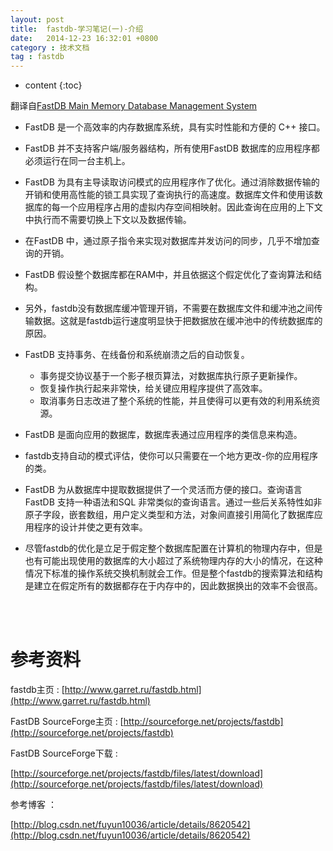 ```yaml
---
layout: post
title:  fastdb-学习笔记(一)-介绍
date:   2014-12-23 16:32:01 +0800
category : 技术文档
tag : fastdb
---
```


* content
{:toc}


翻译自[FastDB Main Memory Database Management System](http://www.garret.ru/fastdb/FastDB.htm#introduction)


- FastDB 是一个高效率的内存数据库系统，具有实时性能和方便的 C++ 接口。

- FastDB 并不支持客户端/服务器结构，所有使用FastDB 数据库的应用程序都必须运行在同一台主机上。

- FastDB 为具有主导读取访问模式的应用程序作了优化。通过消除数据传输的开销和使用高性能的锁工具实现了查询执行的高速度。数据库文件和使用该数据库的每一个应用程序占用的虚拟内存空间相映射。因此查询在应用的上下文中执行而不需要切换上下文以及数据传输。

- 在FastDB 中，通过原子指令来实现对数据库并发访问的同步，几乎不增加查询的开销。

- FastDB 假设整个数据库都在RAM中，并且依据这个假定优化了查询算法和结构。

- 另外，fastdb没有数据库缓冲管理开销，不需要在数据库文件和缓冲池之间传输数据。这就是fastdb运行速度明显快于把数据放在缓冲池中的传统数据库的原因。

- FastDB 支持事务、在线备份和系统崩溃之后的自动恢复。
	* 事务提交协议基于一个影子根页算法，对数据库执行原子更新操作。
	* 恢复操作执行起来非常快，给关键应用程序提供了高效率。
	* 取消事务日志改进了整个系统的性能，并且使得可以更有效的利用系统资源。


- <p>FastDB 是面向应用的数据库，数据库表通过应用程序的类信息来构造。</p>

- fastdb支持自动的模式评估，使你可以只需要在一个地方更改-你的应用程序的类。

- FastDB 为从数据库中提取数据提供了一个灵活而方便的接口。查询语言FastDB 支持一种语法和SQL 非常类似的查询语言。通过一些后关系特性如非原子字段，嵌套数组，用户定义类型和方法，对象间直接引用简化了数据库应用程序的设计并使之更有效率。

- 尽管fastdb的优化是立足于假定整个数据库配置在计算机的物理内存中，但是也有可能出现使用的数据库的大小超过了系统物理内存的大小的情况，在这种情况下标准的操作系统交换机制就会工作。但是整个fastdb的搜索算法和结构是建立在假定所有的数据都存在于内存中的，因此数据换出的效率不会很高。

<br>
<br>

参考资料
=================================

fastdb主页 : [http://www.garret.ru/fastdb.html](http://www.garret.ru/fastdb.html)

FastDB SourceForge主页 : [http://sourceforge.net/projects/fastdb](http://sourceforge.net/projects/fastdb)

FastDB SourceForge下载 :

[http://sourceforge.net/projects/fastdb/files/latest/download](http://sourceforge.net/projects/fastdb/files/latest/download)

参考博客 ：

[http://blog.csdn.net/fuyun10036/article/details/8620542](http://blog.csdn.net/fuyun10036/article/details/8620542)